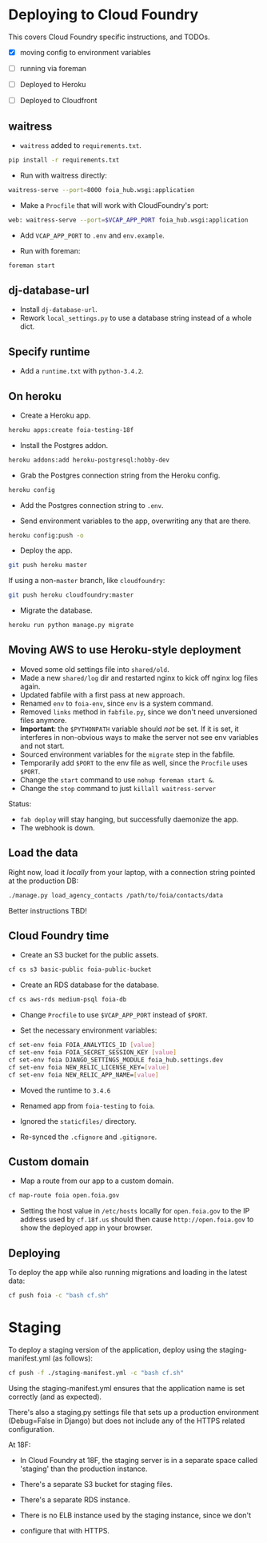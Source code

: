 # Deploying to Cloud Foundry

This covers Cloud Foundry specific instructions, and TODOs.

- [X] moving config to environment variables
- [ ] running via foreman
- [ ] Deployed to Heroku
- [ ] Deployed to Cloudfront


## waitress

* `waitress` added to `requirements.txt`.

```bash
pip install -r requirements.txt
```

* Run with waitress directly:

```bash
waitress-serve --port=8000 foia_hub.wsgi:application
```

* Make a `Procfile` that will work with CloudFoundry's port:

```bash
web: waitress-serve --port=$VCAP_APP_PORT foia_hub.wsgi:application
```

* Add `VCAP_APP_PORT` to `.env` and `env.example`.

* Run with foreman:

```bash
foreman start
```

## dj-database-url

* Install `dj-database-url`.
* Rework `local_settings.py` to use a database string instead of a whole dict.

## Specify runtime

* Add a `runtime.txt` with `python-3.4.2`.


## On heroku

* Create a Heroku app.

```bash
heroku apps:create foia-testing-18f
```

* Install the Postgres addon.

```bash
heroku addons:add heroku-postgresql:hobby-dev
```

* Grab the Postgres connection string from the Heroku config.

```bash
heroku config
```

* Add the Postgres connection string to `.env`.

* Send environment variables to the app, overwriting any that are there.

```bash
heroku config:push -o
```

* Deploy the app.

```bash
git push heroku master
```

If using a non-`master` branch, like `cloudfoundry`:

```bash
git push heroku cloudfoundry:master
```

* Migrate the database.

```bash
heroku run python manage.py migrate
```

## Moving AWS to use Heroku-style deployment

* Moved some old settings file into `shared/old`.
* Made a new `shared/log` dir and restarted nginx to kick off nginx log files again.
* Updated fabfile with a first pass at new approach.
* Renamed `env` to `foia-env`, since `env` is a system command.
* Removed `links` method in `fabfile.py`, since we don't need unversioned files anymore.
* **Important**: the `$PYTHONPATH` variable should _not_ be set. If it is set, it interferes in non-obvious ways to make the server not see env variables and not start.
* Sourced environment variables for the `migrate` step in the fabfile.
* Temporarily add `$PORT` to the env file as well, since the `Procfile` uses `$PORT`.
* Change the `start` command to use `nohup foreman start &`.
* Change the `stop` command to just `killall waitress-server`

Status:

* `fab deploy` will stay hanging, but successfully daemonize the app.
* The webhook is down.

## Load the data

Right now, load it *locally* from your laptop, with a connection string pointed at the production DB:

```bash
./manage.py load_agency_contacts /path/to/foia/contacts/data
````

Better instructions TBD!

## Cloud Foundry time

* Create an S3 bucket for the public assets.

```bash
cf cs s3 basic-public foia-public-bucket
```

* Create an RDS database for the database.

```bash
cf cs aws-rds medium-psql foia-db
```

* Change `Procfile` to use `$VCAP_APP_PORT` instead of `$PORT`.

* Set the necessary environment variables:

```bash
cf set-env foia FOIA_ANALYTICS_ID [value]
cf set-env foia FOIA_SECRET_SESSION_KEY [value]
cf set-env foia DJANGO_SETTINGS_MODULE foia_hub.settings.dev
cf set-env foia NEW_RELIC_LICENSE_KEY=[value]
cf set-env foia NEW_RELIC_APP_NAME=[value]
```

* Moved the runtime to `3.4.6`

* Renamed app from `foia-testing` to `foia`.

* Ignored the `staticfiles/` directory.

* Re-synced the `.cfignore` and `.gitignore`.

## Custom domain

* Map a route from our app to a custom domain.

```bash
cf map-route foia open.foia.gov
```

* Setting the host value in `/etc/hosts` locally for `open.foia.gov` to the IP address used by `cf.18f.us` should then cause `http://open.foia.gov` to show the deployed app in your browser.

## Deploying

To deploy the app while also running migrations and loading in the latest data:

```bash
cf push foia -c "bash cf.sh"
```

# Staging

To deploy a staging version of the application, deploy using the staging-manifest.yml (as follows):

```bash
cf push -f ./staging-manifest.yml -c "bash cf.sh"
```

Using the staging-manifest.yml ensures that the  application name is set
correctly (and as expected).

There's also a staging.py settings file that sets up a production environment
(Debug=False in Django) but does not include any of the HTTPS related
configuration.


At 18F:

* In Cloud Foundry at 18F, the staging server is in a separate space called
'staging' than the production instance.

* There's a separate S3 bucket for staging files.

* There's a separate RDS instance.

* There is no ELB instance used by the staging instance, since we don't
* configure that with HTTPS.
